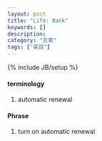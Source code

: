 ```yaml
---
layout: post
title: "Life: Bank"
keywords: []
description: 
category: "言葉"
tags: ["英語"]
---
```

{% include JB/setup %}

#### terminology
1. automatic renewal


#### Phrase
1. turn on automatic renewal
